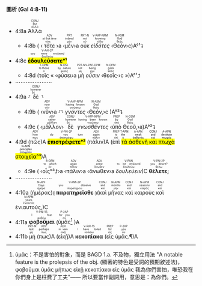 #### 圖析 (Gal 4:8-11)
- <rt>4:8a</rt> <RUBY><ruby><ruby>Ἀλλὰ<rt>ἀλλά</rt></ruby><rt>But</rt></ruby><rt>CONJ</rt></RUBY> 
	- <rt>4:8b</rt> ( ‹<RUBY><ruby><ruby>τότε<rt>τότε</rt></ruby><rt>at that time</rt></ruby><rt>ADV</rt></RUBY>›a ‹<RUBY><ruby><ruby>μὲν<rt>μέν</rt></ruby><rt>indeed</rt></ruby><rt>PRT</rt></RUBY>›a <RUBY><ruby><ruby>οὐκ<rt>οὐ</rt></ruby><rt>not</rt></ruby><rt>PRT-N</rt></RUBY> <RUBY><ruby><ruby><em>εἰδότες</em><rt>εἴδω</rt></ruby><rt>knowing</rt></ruby><rt>V-RAP-NPM</rt></RUBY> ‹<RUBY><ruby><ruby>Θεὸν<rt>θεός</rt></ruby><rt>God</rt></ruby><rt>N-ASM</rt></RUBY>›c)A°¹⮧
- <rt>4:8c</rt> <RUBY><ruby><ruby><mark><strong>ἐδουλεύσατε°¹</strong></mark><rt>δουλεύω</rt></ruby><rt>you were enslaved</rt></ruby><rt>V-AAI-2P</rt></RUBY> 
	- <rt>4:8d</rt> (<RUBY><ruby><ruby>τοῖς<rt>ὁ</rt></ruby><rt>to those</rt></ruby><rt>T-DPM</rt></RUBY> « ‹<RUBY><ruby><ruby>φύσει<rt>φύσις</rt></ruby><rt>by nature</rt></ruby><rt>N-DSF</rt></RUBY>›a <RUBY><ruby><ruby>μὴ<rt>μή</rt></ruby><rt>not</rt></ruby><rt>PRT-N</rt></RUBY> <RUBY><ruby><ruby><em>οὖσιν</em><rt>εἰμί</rt></ruby><rt>being</rt></ruby><rt>V-PAP-DPM</rt></RUBY> ‹<RUBY><ruby><ruby>θεοῖς·<rt>θεός</rt></ruby><rt>gods</rt></ruby><rt>N-DPM</rt></RUBY>›c »)A°¹⮥
- ⋯⋯⋯⋯⋯⋯⋯
- <rt>4:9a</rt> ⸉<RUBY><ruby><ruby>δὲ<rt>δέ</rt></ruby><rt>however</rt></ruby><rt>CONJ</rt></RUBY>⸊
	- <rt>4:9b</rt> ( ‹<RUBY><ruby><ruby>νῦν<rt>νῦν</rt></ruby><rt>now</rt></ruby><rt>ADV</rt></RUBY>›a ⸉⸊ <RUBY><ruby><ruby> <em>γνόντες</em><rt>γινώσκω</rt></ruby><rt>having known</rt></ruby><rt>V-AAP-NPM</rt></RUBY> ‹<RUBY><ruby><ruby>Θεόν,<rt>θεός</rt></ruby><rt>God</rt></ruby><rt>N-ASM</rt></RUBY>›c )A°²⮧
	- <rt>4:9c</rt> ( ‹<RUBY><ruby><ruby>μᾶλλον<rt>μᾶλλον</rt></ruby><rt>rather</rt></ruby><rt>ADV</rt></RUBY>› <RUBY><ruby><ruby>δὲ<rt>δέ</rt></ruby><rt>however</rt></ruby><rt>CONJ</rt></RUBY> <RUBY><ruby><ruby><em>γνωσθέντες</em><rt>γινώσκω</rt></ruby><rt>having been known</rt></ruby><rt>V-APP-NPM</rt></RUBY> ‹<RUBY><ruby><ruby>ὑπὸ<rt>ὑπό</rt></ruby><rt>by</rt></ruby><rt>PREP</rt></RUBY> <RUBY><ruby><ruby>Θεοῦ,<rt>θεός</rt></ruby><rt>God</rt></ruby><rt>N-GSM</rt></RUBY>›a)A°²⮧ 
- <rt>4:9d</rt> (<RUBY><ruby><ruby>πῶς<rt>πως</rt></ruby><rt>how</rt></ruby><rt>ADV</rt></RUBY>)A <RUBY><ruby><ruby><mark><strong>ἐπιστρέφετε°²</strong></mark><rt>ἐπιστρέφω</rt></ruby><rt>do you turn</rt></ruby><rt>V-PAI-2P</rt></RUBY> (<RUBY><ruby><ruby>πάλιν<rt>πάλιν</rt></ruby><rt>again</rt></ruby><rt>ADV</rt></RUBY>)A (<RUBY><ruby><ruby>ἐπὶ<rt>ἐπί</rt></ruby><rt>to</rt></ruby><rt>PREP</rt></RUBY> <mark><RUBY><ruby><ruby>τὰ<rt>ὁ</rt></ruby><rt>the</rt></ruby><rt>T-APN</rt></RUBY> <RUBY><ruby><ruby>ἀσθενῆ<rt>ἀσθενής</rt></ruby><rt>weak</rt></ruby><rt>A-APN</rt></RUBY> <RUBY><ruby><ruby>καὶ<rt>καί</rt></ruby><rt>and</rt></ruby><rt>CONJ</rt></RUBY> <RUBY><ruby><ruby>πτωχὰ<rt>πτωχός</rt></ruby><rt>destitute</rt></ruby><rt>A-APN</rt></RUBY> <RUBY><ruby><ruby>στοιχεῖα<rt>στοιχεῖον</rt></ruby><rt>principles</rt></ruby><rt>N-APN</rt></RUBY>°³</mark>)A 
	- <rt>4:9e</rt> ( ‹<RUBY><ruby><ruby>οἷς°³⮥<rt>ὅς</rt></ruby><rt>to which</rt></ruby><rt>R-DPN</rt></RUBY>›a ‹<RUBY><ruby><ruby>πάλιν<rt>πάλιν</rt></ruby><rt>again</rt></ruby><rt>ADV</rt></RUBY>›a ‹<RUBY><ruby><ruby>ἄνωθεν<rt>ἄνωθεν</rt></ruby><rt>anew</rt></ruby><rt>ADV</rt></RUBY>›a <RUBY><ruby><ruby><em>δουλεύειν</em><rt>δουλεύω</rt></ruby><rt>to be enslaved</rt></ruby><rt>V-PAN</rt></RUBY>)C <RUBY><ruby><ruby><strong>θέλετε;</strong><rt>θέλω</rt></ruby><rt>you desire?</rt></ruby><rt>V-PAI-2P</rt></RUBY>
- ⋯⋯⋯⋯⋯⋯⋯
- <rt>4:10a</rt> (<RUBY><ruby><ruby>ἡμέρας<rt>ἡμέρα</rt></ruby><rt>Days</rt></ruby><rt>N-APF</rt></RUBY>)⦇ <RUBY><ruby><ruby><strong>παρατηρεῖσθε</strong><rt>παρατηρέω</rt></ruby><rt>you observe</rt></ruby><rt>V-PMI-2P</rt></RUBY> ⦈(<RUBY><ruby><ruby>καὶ<rt>καί</rt></ruby><rt>and</rt></ruby><rt>CONJ</rt></RUBY> <RUBY><ruby><ruby>μῆνας<rt>μήν</rt></ruby><rt>months</rt></ruby><rt>N-APM</rt></RUBY> <RUBY><ruby><ruby>καὶ<rt>καί</rt></ruby><rt>and</rt></ruby><rt>CONJ</rt></RUBY> <RUBY><ruby><ruby>καιροὺς<rt>καιρός</rt></ruby><rt>seasons</rt></ruby><rt>N-APM</rt></RUBY> <RUBY><ruby><ruby>καὶ<rt>καί</rt></ruby><rt>and</rt></ruby><rt>CONJ</rt></RUBY> <RUBY><ruby><ruby>ἐνιαυτούς,<rt>ἐνιαυτός</rt></ruby><rt>years</rt></ruby><rt>N-APM</rt></RUBY>)C
- <rt>4:11a</rt> <RUBY><ruby><ruby><strong>φοβοῦμαι</strong><rt>φοβέω</rt></ruby><rt>I fear</rt></ruby><rt>V-PNI-1S</rt></RUBY> (<RUBY><ruby><ruby>ὑμᾶς<rt>σύ</rt></ruby><rt>for you</rt></ruby><rt>P-2AP</rt></RUBY>[^1] )A
- <rt>4:11b</rt> <RUBY><ruby><ruby>μή<rt>μή</rt></ruby><rt>lest</rt></ruby><rt>PRT-N</rt></RUBY> (<RUBY><ruby><ruby>πως<rt>πως</rt></ruby><rt>perhaps</rt></ruby><rt>ADV</rt></RUBY>)A (<RUBY><ruby><ruby>εἰκῇ<rt>εἰκῇ</rt></ruby><rt>in vain</rt></ruby><rt>ADV</rt></RUBY>)A <RUBY><ruby><ruby><strong>κεκοπίακα</strong><rt>κοπιάω</rt></ruby><rt>I have toiled</rt></ruby><rt>V-RAI-1S</rt></RUBY> (<RUBY><ruby><ruby>εἰς<rt>εἰς</rt></ruby><rt>for</rt></ruby><rt>PREP</rt></RUBY> <RUBY><ruby><ruby>ὑμᾶς.¶<rt>σύ</rt></ruby><rt>you</rt></ruby><rt>P-2AP</rt></RUBY>)A


[^1]: ὑμᾶς：不是害怕的對象，而是 BAGD 1.a. 不及物，獨立用法 "A notable feature is the prolepsis of the obj. (顯著的特色是受詞的預期敘述法)，φοβοῦμαι ὑμᾶς μήπως εἰκῇ κεκοπίακα εἰς ὑμᾶς 我為你們害怕，唯恐我在你們身上是枉費了工夫"—— 所以要當作副詞用，意思是：為你們。
